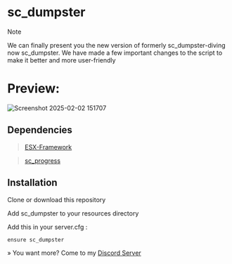 # sc_dumpster

> [!NOTE]
> We can finally present you the new version of formerly sc_dumpster-diving now sc_dumpster.
> We have made a few important changes to the script to make it better and more user-friendly

# Preview:

![Screenshot 2025-02-02 151707](https://github.com/user-attachments/assets/d497ad8b-1d4f-406e-b279-87673f8f8332)

## Dependencies 

> [ESX-Framework](https://github.com/esx-framework/esx-legacy)

> [sc_progress](https://github.com/ScubeScripts/sc_progress) 

## Installation
Clone or download this repository

Add sc_dumpster to your resources directory

Add this in your server.cfg :
```
ensure sc_dumpster
```
» You want more? Come to my [Discord Server](https://discord.gg/Mqgewse3Yc)
